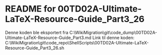 # README for 00TD02A-Ultimate-LaTeX-Resource-Guide_Part3_26
Denne koden ble eksportert fra C:\WikiMigration\git\code_dump\00TD02A-Ultimate-LaTeX-Resource-Guide_Part3.md
Link til denne koden: C:\WikiMigration\git\code_repo\ShellScripts\00TD02A-Ultimate-LaTeX-Resource-Guide_Part3_26.sh
